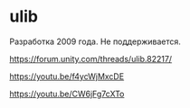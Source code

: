 # ulib

Разработка 2009 года. Не поддерживается. 

https://forum.unity.com/threads/ulib.82217/

https://youtu.be/f4ycWjMxcDE

https://youtu.be/CW6jFg7cXTo
